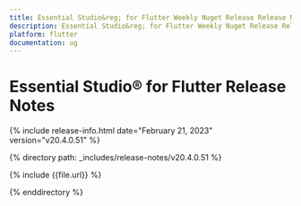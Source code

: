 ```yaml
---
title: Essential Studio&reg; for Flutter Weekly Nuget Release Release Notes  
description: Essential Studio&reg; for Flutter Weekly Nuget Release Release Notes  
platform: flutter
documentation: ug
---
```


# Essential Studio&reg; for Flutter  Release Notes  

{% include release-info.html date="February 21, 2023"  version="v20.4.0.51" %} 

{% directory path: _includes/release-notes/v20.4.0.51 %}

{% include {{file.url}} %}

{% enddirectory %}